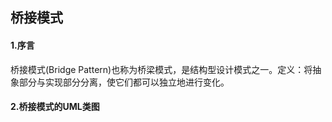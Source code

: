 ## 桥接模式
#### 1.序言
桥接模式(Bridge Pattern)也称为桥梁模式，是结构型设计模式之一。定义：将抽象部分与实现部分分离，使它们都可以独立地进行变化。

#### 2.桥接模式的UML类图
